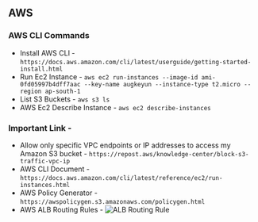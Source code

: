 ## AWS

### AWS CLI Commands

* Install AWS CLI - `https://docs.aws.amazon.com/cli/latest/userguide/getting-started-install.html`
* Run Ec2 Instance -  `aws ec2 run-instances --image-id ami-0fd05997b4dff7aac --key-name augkeyun --instance-type t2.micro --region ap-south-1`
* List S3 Buckets - `aws s3 ls`
* AWS Ec2 Describe Instance - `aws ec2 describe-instances`

### Important Link - 

* Allow only specific VPC endpoints or IP addresses to access my Amazon S3 bucket - `https://repost.aws/knowledge-center/block-s3-traffic-vpc-ip`
* AWS CLI Document - `https://docs.aws.amazon.com/cli/latest/reference/ec2/run-instances.html`
* AWS Policy Generator - `https://awspolicygen.s3.amazonaws.com/policygen.html`
* AWS ALB Routing Rules - ![ALB Routing Rule](ALB-Routing-Rules.png)
